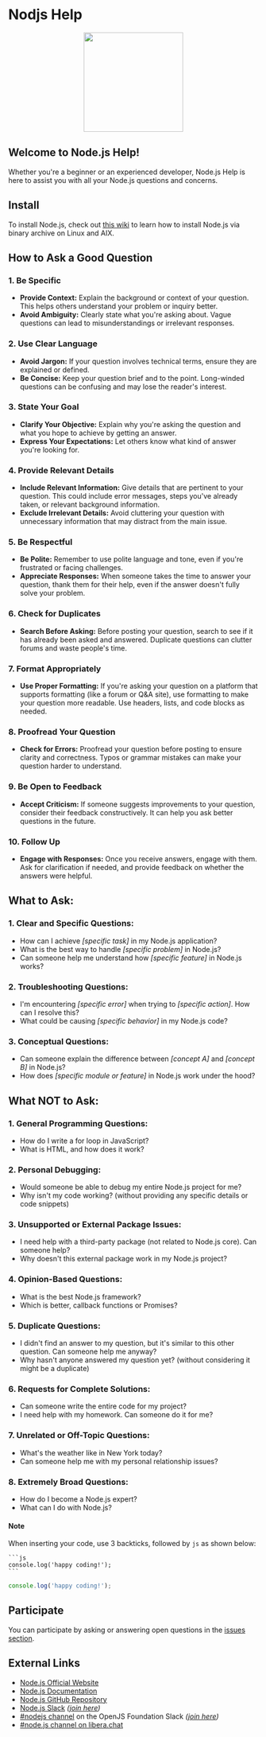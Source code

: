 # Nodjs Help

<p align="center">
    <picture>
      <source media="(prefers-color-scheme: dark)" srcset="https://nodejs.org/static/logos/nodejsStackedLight.svg">
      <img src="https://nodejs.org/static/logos/nodejsStackedDark.svg" width="200px">
    </picture>
</p>

## Welcome to Node.js Help!

Whether you're a beginner or an experienced developer, Node.js Help is here to assist you with all your Node.js questions and concerns.

## Install

To install Node.js, check out [this wiki](https://github.com/nodejs/help/wiki/Installation) to learn how to install Node.js via binary archive on Linux and AIX.

## How to Ask a Good Question

### 1. **Be Specific**
   - **Provide Context:** Explain the background or context of your question. This helps others understand your problem or inquiry better.
   - **Avoid Ambiguity:** Clearly state what you're asking about. Vague questions can lead to misunderstandings or irrelevant responses.

### 2. **Use Clear Language**
   - **Avoid Jargon:** If your question involves technical terms, ensure they are explained or defined.
   - **Be Concise:** Keep your question brief and to the point. Long-winded questions can be confusing and may lose the reader's interest.

### 3. **State Your Goal**
   - **Clarify Your Objective:** Explain why you're asking the question and what you hope to achieve by getting an answer.
   - **Express Your Expectations:** Let others know what kind of answer you're looking for.

### 4. **Provide Relevant Details**
   - **Include Relevant Information:** Give details that are pertinent to your question. This could include error messages, steps you've already taken, or relevant background information.
   - **Exclude Irrelevant Details:** Avoid cluttering your question with unnecessary information that may distract from the main issue.

### 5. **Be Respectful**
   - **Be Polite:** Remember to use polite language and tone, even if you're frustrated or facing challenges.
   - **Appreciate Responses:** When someone takes the time to answer your question, thank them for their help, even if the answer doesn't fully solve your problem.

### 6. **Check for Duplicates**
   - **Search Before Asking:** Before posting your question, search to see if it has already been asked and answered. Duplicate questions can clutter forums and waste people's time.

### 7. **Format Appropriately**
   - **Use Proper Formatting:** If you're asking your question on a platform that supports formatting (like a forum or Q&A site), use formatting to make your question more readable. Use headers, lists, and code blocks as needed.

### 8. **Proofread Your Question**
   - **Check for Errors:** Proofread your question before posting to ensure clarity and correctness. Typos or grammar mistakes can make your question harder to understand.

### 9. **Be Open to Feedback**
   - **Accept Criticism:** If someone suggests improvements to your question, consider their feedback constructively. It can help you ask better questions in the future.

### 10. **Follow Up**
   - **Engage with Responses:** Once you receive answers, engage with them. Ask for clarification if needed, and provide feedback on whether the answers were helpful.

## What to Ask:

### 1. Clear and Specific Questions:
- How can I achieve _\[specific task]_ in my Node.js application?
- What is the best way to handle _\[specific problem]_ in Node.js?
- Can someone help me understand how _\[specific feature]_ in Node.js works?

### 2. Troubleshooting Questions:
- I'm encountering _\[specific error]_ when trying to _\[specific action]_. How can I resolve this?
- What could be causing _\[specific behavior]_ in my Node.js code?

### 3. Conceptual Questions:
- Can someone explain the difference between _\[concept A]_ and _\[concept B]_ in Node.js?
- How does _\[specific module or feature]_ in Node.js work under the hood?

## What NOT to Ask:

### 1. General Programming Questions:
- How do I write a for loop in JavaScript?
- What is HTML, and how does it work?

### 2. Personal Debugging:
- Would someone be able to debug my entire Node.js project for me?
- Why isn't my code working? (without providing any specific details or code snippets)

### 3. Unsupported or External Package Issues:
- I need help with a third-party package (not related to Node.js core). Can someone help?
- Why doesn't this external package work in my Node.js project?

### 4. Opinion-Based Questions:
- What is the best Node.js framework?
- Which is better, callback functions or Promises?

### 5. Duplicate Questions:
- I didn't find an answer to my question, but it's similar to this other question. Can someone help me anyway?
- Why hasn't anyone answered my question yet? (without considering it might be a duplicate)

### 6. Requests for Complete Solutions:
- Can someone write the entire code for my project?
- I need help with my homework. Can someone do it for me?

### 7. Unrelated or Off-Topic Questions:
- What's the weather like in New York today?
- Can someone help me with my personal relationship issues?

### 8. Extremely Broad Questions:
- How do I become a Node.js expert?
- What can I do with Node.js?

#### Note

When inserting your code, use 3 backticks, followed by `js` as shown below:
````
```js
console.log('happy coding!');
```
````
```js
console.log('happy coding!');
```

## Participate

You can participate by asking or answering open questions in the [issues section](https://github.com/nodejs/help/issues).

## External Links

- [Node.js Official Website](https://nodejs.org/)
- [Node.js Documentation](https://nodejs.org/docs/latest/api/)
- [Node.js GitHub Repository](https://github.com/nodejs/node)
- [Node.js Slack](https://node-js.slack.com/) *([join here](https://www.nodeslackers.com/))*
- [#nodejs channel](https://openjs-foundation.slack.com/archives/CK9Q4MB53) on the OpenJS Foundation Slack *([join here](https://slack-invite.openjsf.org/))*
- [#node.js channel on libera.chat](https://web.libera.chat?channels=node.js&uio=d4)
